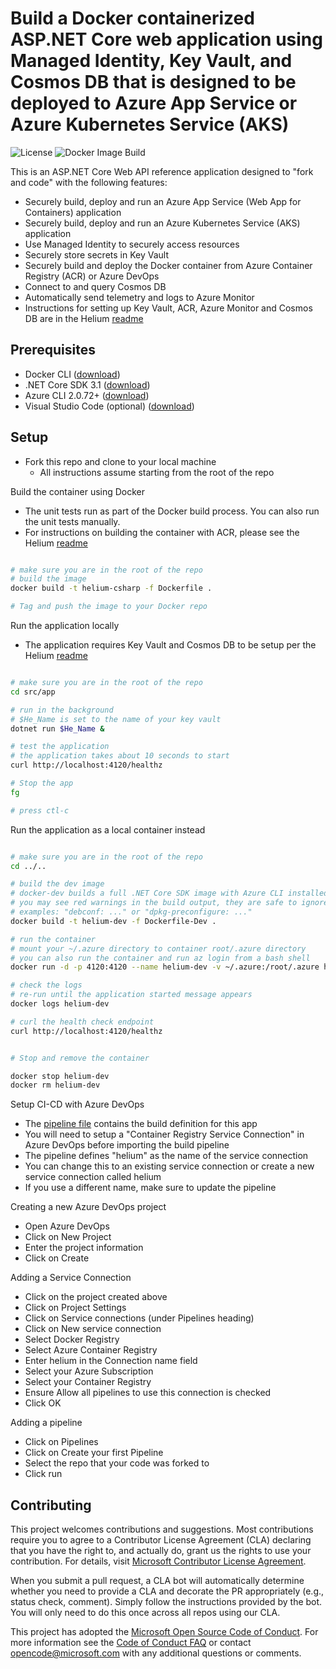 # Build a Docker containerized ASP.NET Core web application using Managed Identity, Key Vault, and Cosmos DB that is designed to be deployed to Azure App Service or Azure Kubernetes Service (AKS)

![License](https://img.shields.io/badge/license-MIT-green.svg)
![Docker Image Build](https://github.com/retaildevcrews/helium-csharp/workflows/Docker%20Image%20Build/badge.svg)


This is an ASP.NET Core Web API reference application designed to "fork and code" with the following features:

- Securely build, deploy and run an Azure App Service (Web App for Containers) application
- Securely build, deploy and run an Azure Kubernetes Service (AKS) application
- Use Managed Identity to securely access resources
- Securely store secrets in Key Vault
- Securely build and deploy the Docker container from Azure Container Registry (ACR) or Azure DevOps
- Connect to and query Cosmos DB
- Automatically send telemetry and logs to Azure Monitor
- Instructions for setting up Key Vault, ACR, Azure Monitor and Cosmos DB are in the Helium [readme](https://github.com/retaildevcrews/helium)

## Prerequisites

- Docker CLI ([download](https://docs.docker.com/install/))
- .NET Core SDK 3.1 ([download](https://dotnet.microsoft.com/download))
- Azure CLI 2.0.72+ ([download](https://docs.microsoft.com/en-us/cli/azure/install-azure-cli?view=azure-cli-latest))
- Visual Studio Code (optional) ([download](https://code.visualstudio.com/download))

## Setup

- Fork this repo and clone to your local machine
  - All instructions assume starting from the root of the repo

Build the container using Docker

- The unit tests run as part of the Docker build process. You can also run the unit tests manually.
- For instructions on building the container with ACR, please see the Helium [readme](https://github.com/retaildevcrews/helium)

```bash

# make sure you are in the root of the repo
# build the image
docker build -t helium-csharp -f Dockerfile .

# Tag and push the image to your Docker repo

```

Run the application locally

- The application requires Key Vault and Cosmos DB to be setup per the Helium [readme](https://github.com/retaildevcrews/helium)

```bash

# make sure you are in the root of the repo
cd src/app

# run in the background
# $He_Name is set to the name of your key vault
dotnet run $He_Name &

# test the application
# the application takes about 10 seconds to start
curl http://localhost:4120/healthz

# Stop the app
fg

# press ctl-c

```

Run the application as a local container instead

```bash

# make sure you are in the root of the repo
cd ../..

# build the dev image
# docker-dev builds a full .NET Core SDK image with Azure CLI installed in the container
# you may see red warnings in the build output, they are safe to ignore
# examples: "debconf: ..." or "dpkg-preconfigure: ..."
docker build -t helium-dev -f Dockerfile-Dev .

# run the container
# mount your ~/.azure directory to container root/.azure directory
# you can also run the container and run az login from a bash shell
docker run -d -p 4120:4120 --name helium-dev -v ~/.azure:/root/.azure helium-dev "dotnet" "run" "${He_Name}"

# check the logs
# re-run until the application started message appears
docker logs helium-dev

# curl the health check endpoint
curl http://localhost:4120/healthz


# Stop and remove the container

docker stop helium-dev
docker rm helium-dev

```

Setup CI-CD with Azure DevOps

- The [pipeline file](azure-pipelines.yml) contains the build definition for this app
- You will need to setup a "Container Registry Service Connection" in Azure DevOps before importing the build pipeline
- The pipeline defines "helium" as the name of the service connection
- You can change this to an existing service connection or create a new service connection called helium
- If you use a different name, make sure to update the pipeline

Creating a new Azure DevOps project

- Open Azure DevOps
- Click on New Project
- Enter the project information
- Click on Create

Adding a Service Connection

- Click on the project created above
- Click on Project Settings
- Click on Service connections (under Pipelines heading)
- Click on New service connection
- Select Docker Registry
- Select Azure Container Registry
- Enter helium in the Connection name field
- Select your Azure Subscription
- Select your Container Registry
- Ensure Allow all pipelines to use this connection is checked
- Click OK

Adding a pipeline

- Click on Pipelines
- Click on Create your first Pipeline
- Select the repo that your code was forked to
- Click run

## Contributing

This project welcomes contributions and suggestions. Most contributions require you to agree to a
Contributor License Agreement (CLA) declaring that you have the right to, and actually do, grant us
the rights to use your contribution. For details, visit [Microsoft Contributor License Agreement](https://cla.opensource.microsoft.com).

When you submit a pull request, a CLA bot will automatically determine whether you need to provide
a CLA and decorate the PR appropriately (e.g., status check, comment). Simply follow the instructions
provided by the bot. You will only need to do this once across all repos using our CLA.

This project has adopted the [Microsoft Open Source Code of Conduct](https://opensource.microsoft.com/codeofconduct/).
For more information see the [Code of Conduct FAQ](https://opensource.microsoft.com/codeofconduct/faq/) or
contact [opencode@microsoft.com](mailto:opencode@microsoft.com) with any additional questions or comments.
